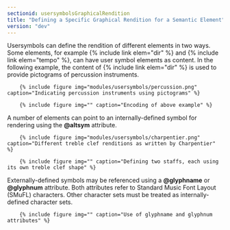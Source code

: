 ```yaml
---
sectionid: usersymbolsGraphicalRendition
title: "Defining a Specific Graphical Rendition for a Semantic Element"
version: "dev"
---
```


Usersymbols can define the rendition of different elements in two ways. Some elements, for example {% include link elem="dir" %} and {% include link elem="tempo" %}, can have user symbol elements as content. In the following example, the content of {% include link elem="dir" %} is used to provide pictograms of percussion instruments.

        {% include figure img="modules/usersymbols/percussion.png" caption="Indicating percussion instruments using pictograms" %}
    
        {% include figure img="" caption="Encoding of above example" %}
    
A number of elements can point to an internally-defined symbol for rendering using the **@altsym** attribute.

        {% include figure img="modules/usersymbols/charpentier.png" caption="Different treble clef renditions as written by Charpentier" %}
    
        {% include figure img="" caption="Defining two staffs, each using its own treble clef shape" %}
    
Externally-defined symbols may be referenced using a **@glyphname** or **@glyphnum** attribute. Both attributes refer to Standard Music Font Layout (SMuFL) characters. Other character sets must be treated as internally-defined character sets.

        {% include figure img="" caption="Use of glyphname and glyphnum attributes" %}
    